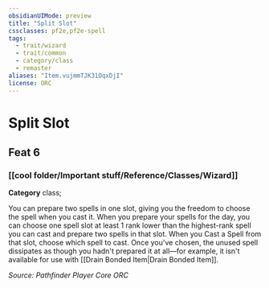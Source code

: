 ```yaml
---
obsidianUIMode: preview
title: "Split Slot"
cssclasses: pf2e,pf2e-spell
tags:
  - trait/wizard
  - trait/common
  - category/class
  - remaster
aliases: "Item.vujmmTJK31OqxDjI"
license: ORC
---
```

# Split Slot
## Feat 6
### [[cool folder/Important stuff/Reference/Classes/Wizard]]

**Category** class; 




You can prepare two spells in one slot, giving you the freedom to choose the spell when you cast it. When you prepare your spells for the day, you can choose one spell slot at least 1 rank lower than the highest-rank spell you can cast and prepare two spells in that slot. When you Cast a Spell from that slot, choose which spell to cast. Once you've chosen, the unused spell dissipates as though you hadn't prepared it at all—for example, it isn't available for use with [[Drain Bonded Item|Drain Bonded Item]].

*Source: Pathfinder Player Core*
*ORC*